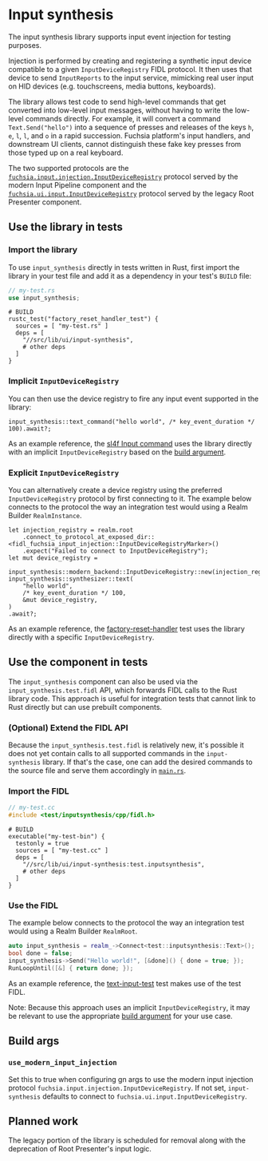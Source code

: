 # Input synthesis

The input synthesis library supports input event injection for testing purposes.

Injection is performed by creating and registering a synthetic input device compatible to a given
`InputDeviceRegistry` FIDL protocol. It then uses that device to send `InputReports` to the input
service, mimicking real user input on HID devices (e.g. touchscreens, media buttons, keyboards).

The library allows test code to send high-level commands that get converted into low-level input
messages, without having to write the low-level commands directly. For example, it will convert a
command `Text.Send("hello")` into a sequence of presses and releases of the keys
`h`, `e`, `l`, `l`, and `o` in a rapid succession. Fuchsia platform's input handlers, and
downstream UI clients, cannot distinguish these fake key presses from those typed up on a real
keyboard.

The two supported protocols are the
[`fuchsia.input.injection.InputDeviceRegistry`](/sdk/fidl/fuchsia.input.injection/input_device_registry.fidl)
protocol served by the modern Input Pipeline component and the
[`fuchsia.ui.input.InputDeviceRegistry`](/sdk/fidl/fuchsia.ui.input/input_device_registry.fidl)
protocol served by the legacy Root Presenter component.

## Use the library in tests

### Import the library

To use `input_synthesis` directly in tests written in Rust, first import the library in your test
file and add it as a dependency in your test's `BUILD` file:

```rs
// my-test.rs
use input_synthesis;
```

```
# BUILD
rustc_test("factory_reset_handler_test") {
  sources = [ "my-test.rs" ]
  deps = [
    "//src/lib/ui/input-synthesis",
    # other deps
  ]
}
```

### Implicit `InputDeviceRegistry`

You can then use the device registry to fire any input event supported in the library:

```
input_synthesis::text_command("hello world", /* key_event_duration */ 100).await?;
```

As an example reference, the [sl4f Input command](/src/testing/sl4f/src/input/facade.rs)
uses the library directly with an implicit `InputDeviceRegistry` based on the
[build argument](#build-args).

### Explicit `InputDeviceRegistry`

You can alternatively create a device registry using the preferred `InputDeviceRegistry` protocol
by first connecting to it. The example below connects to the protocol the way an integration test
would using a Realm Builder `RealmInstance`.

```
let injection_registry = realm.root
    .connect_to_protocol_at_exposed_dir::<fidl_fuchsia_input_injection::InputDeviceRegistryMarker>()
    .expect("Failed to connect to InputDeviceRegistry");
let mut device_registry =
    input_synthesis::modern_backend::InputDeviceRegistry::new(injection_registry);
input_synthesis::synthesizer::text(
    "hello world",
    /* key_event_duration */ 100,
    &mut device_registry,
)
.await?;
```

As an example reference, the
[factory-reset-handler](/src/ui/tests/integration_input_tests/factory-reset-handler/src/main.rs)
test uses the library directly with a specific `InputDeviceRegistry`.

## Use the component in tests

The `input_synthesis` component can also be used via the `input_synthesis.test.fidl` API, which
forwards FIDL calls to the Rust library code. This approach is useful for integration tests that
cannot link to Rust directly but can use prebuilt components.

### (Optional) Extend the FIDL API

Because the `input_synthesis.test.fidl` is relatively new, it's possible it does not yet contain
calls to all supported commands in the `input-synthesis` library. If that's the case, one can add
the desired commands to the source file and serve them accordingly in [`main.rs`](./src/main.rs).

### Import the FIDL

```cpp
// my-test.cc
#include <test/inputsynthesis/cpp/fidl.h>
```

```
# BUILD
executable("my-test-bin") {
  testonly = true
  sources = [ "my-test.cc" ]
  deps = [
    "//src/lib/ui/input-synthesis:test.inputsynthesis",
    # other deps
  ]
}
```

### Use the FIDL

The example below connects to the protocol the way an integration test
would using a Realm Builder `RealmRoot`.

```cpp
auto input_synthesis = realm_->Connect<test::inputsynthesis::Text>();
bool done = false;
input_synthesis->Send("Hello world!", [&done]() { done = true; });
RunLoopUntil([&] { return done; });
```

As an example reference, the
[text-input-test](/src/ui/tests/integration_input_tests/text-input/text-input-test.cc) test
makes use of the test FIDL.

Note: Because this approach uses an implicit `InputDeviceRegistry`, it may be relevant to use the
appropriate [build argument](#build-args) for your use case.

## Build args

### `use_modern_input_injection`

Set this to true when configuring gn args to use the modern input injection
protocol `fuchsia.input.injection.InputDeviceRegistry`. If not set, `input-synthesis`
defaults to connect to `fuchsia.ui.input.InputDeviceRegistry`.

## Planned work

The legacy portion of the library is scheduled for removal along with the deprecation of Root
Presenter's input logic.
